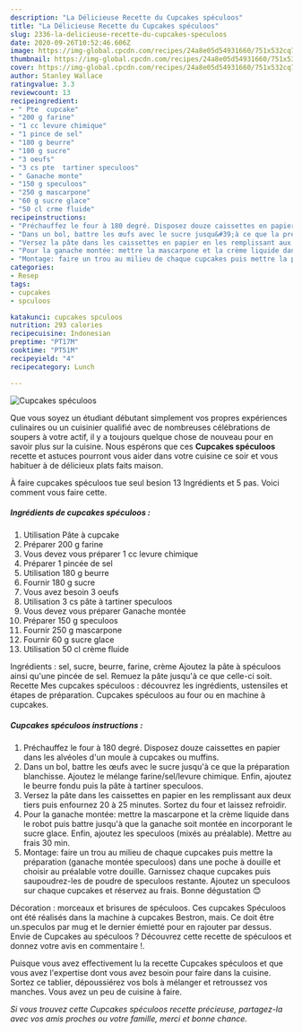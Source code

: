 ```yaml
---
description: "La Délicieuse Recette du Cupcakes spéculoos"
title: "La Délicieuse Recette du Cupcakes spéculoos"
slug: 2336-la-delicieuse-recette-du-cupcakes-speculoos
date: 2020-09-26T10:52:46.606Z
image: https://img-global.cpcdn.com/recipes/24a8e05d54931660/751x532cq70/cupcakes-speculoos-photo-principale-de-la-recette.jpg
thumbnail: https://img-global.cpcdn.com/recipes/24a8e05d54931660/751x532cq70/cupcakes-speculoos-photo-principale-de-la-recette.jpg
cover: https://img-global.cpcdn.com/recipes/24a8e05d54931660/751x532cq70/cupcakes-speculoos-photo-principale-de-la-recette.jpg
author: Stanley Wallace
ratingvalue: 3.3
reviewcount: 13
recipeingredient:
- " Pte  cupcake"
- "200 g farine"
- "1 cc levure chimique"
- "1 pince de sel"
- "180 g beurre"
- "180 g sucre"
- "3 oeufs"
- "3 cs pte  tartiner speculoos"
- " Ganache monte"
- "150 g speculoos"
- "250 g mascarpone"
- "60 g sucre glace"
- "50 cl crme fluide"
recipeinstructions:
- "Préchauffez le four à 180 degré. Disposez douze caissettes en papier dans les alvéoles d&#39;un moule à cupcakes ou muffins."
- "Dans un bol, battre les œufs avec le sucre jusqu&#39;à ce que la préparation blanchisse. Ajoutez le mélange farine/sel/levure chimique. Enfin, ajoutez le beurre fondu puis la pâte à tartiner speculoos."
- "Versez la pâte dans les caissettes en papier en les remplissant aux deux tiers puis enfournez 20 à 25 minutes. Sortez du four et laissez refroidir."
- "Pour la ganache montée: mettre la mascarpone et la crème liquide dans le robot puis battre jusqu&#39;à que la ganache soit montée en incorporant le sucre glace. Enfin, ajoutez les speculoos (mixés au préalable). Mettre au frais 30 min."
- "Montage: faire un trou au milieu de chaque cupcakes puis mettre la préparation (ganache montée speculoos) dans une poche à douille et choisir au préalable votre douille. Garnissez chaque cupcakes puis saupoudrez-les de poudre de speculoos restante. Ajoutez un speculoos sur chaque cupcakes et réservez au frais. Bonne dégustation 😊"
categories:
- Resep
tags:
- cupcakes
- spculoos

katakunci: cupcakes spculoos 
nutrition: 293 calories
recipecuisine: Indonesian
preptime: "PT17M"
cooktime: "PT51M"
recipeyield: "4"
recipecategory: Lunch

---
```



![Cupcakes spéculoos](https://img-global.cpcdn.com/recipes/24a8e05d54931660/751x532cq70/cupcakes-speculoos-photo-principale-de-la-recette.jpg)

Que vous soyez un étudiant débutant simplement vos propres expériences culinaires ou un cuisinier qualifié avec de nombreuses célébrations de soupers à votre actif, il y a toujours quelque chose de nouveau pour en savoir plus sur la cuisine. Nous espérons que ces <strong> Cupcakes spéculoos </strong> recette et astuces pourront vous aider dans votre cuisine ce soir et vous habituer à de délicieux plats faits maison.

<!--inarticleads1-->

À faire cupcakes spéculoos tue seul besion 13 Ingrédients et 5 pas. Voici comment vous faire cette.

##### Ingrédients de cupcakes spéculoos :

1. Utilisation  Pâte à cupcake
1. Préparer 200 g farine
1. Vous devez vous préparer 1 cc levure chimique
1. Préparer 1 pincée de sel
1. Utilisation 180 g beurre
1. Fournir 180 g sucre
1. Vous avez besoin 3 oeufs
1. Utilisation 3 cs pâte à tartiner speculoos
1. Vous devez vous préparer  Ganache montée
1. Préparer 150 g speculoos
1. Fournir 250 g mascarpone
1. Fournir 60 g sucre glace
1. Utilisation 50 cl crème fluide


Ingrédients : sel, sucre, beurre, farine, crème Ajoutez la pâte à spéculoos ainsi qu&#39;une pincée de sel. Remuez la pâte jusqu&#39;à ce que celle-ci soit. Recette Mes cupcakes spéculoos : découvrez les ingrédients, ustensiles et étapes de préparation. Cupcakes spéculoos au four ou en machine à cupcakes. 

<!--inarticleads2-->

##### Cupcakes spéculoos instructions :

1. Préchauffez le four à 180 degré. Disposez douze caissettes en papier dans les alvéoles d&#39;un moule à cupcakes ou muffins.
1. Dans un bol, battre les œufs avec le sucre jusqu&#39;à ce que la préparation blanchisse. Ajoutez le mélange farine/sel/levure chimique. Enfin, ajoutez le beurre fondu puis la pâte à tartiner speculoos.
1. Versez la pâte dans les caissettes en papier en les remplissant aux deux tiers puis enfournez 20 à 25 minutes. Sortez du four et laissez refroidir.
1. Pour la ganache montée: mettre la mascarpone et la crème liquide dans le robot puis battre jusqu&#39;à que la ganache soit montée en incorporant le sucre glace. Enfin, ajoutez les speculoos (mixés au préalable). Mettre au frais 30 min.
1. Montage: faire un trou au milieu de chaque cupcakes puis mettre la préparation (ganache montée speculoos) dans une poche à douille et choisir au préalable votre douille. Garnissez chaque cupcakes puis saupoudrez-les de poudre de speculoos restante. Ajoutez un speculoos sur chaque cupcakes et réservez au frais. Bonne dégustation 😊


Décoration : morceaux et brisures de spéculoos. Ces cupcakes Spéculoos ont été réalisés dans la machine à cupcakes Bestron, mais. Ce doit être un.speculos par mug et le dernier émietté pour en rajouter par dessus. Envie de Cupcakes au spéculoos ? Découvrez cette recette de spéculoos et donnez votre avis en commentaire !. 

<!--inarticleads1-->

<p>
Puisque vous avez effectivement lu la recette Cupcakes spéculoos et que vous avez l'expertise dont vous avez besoin pour faire dans la cuisine. Sortez ce tablier, dépoussiérez vos bols à mélanger et retroussez vos manches. Vous avez un peu de cuisine à faire.
</p>

<p>
<i>Si vous trouvez cette Cupcakes spéculoos recette précieuse, partagez-la avec vos amis proches ou votre famille, merci et bonne chance.</i>
</p>
